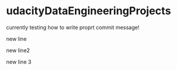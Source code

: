 # udacityDataEngineeringProjects

currently testing how to write proprt commit message!

new line

new line2

new line 3